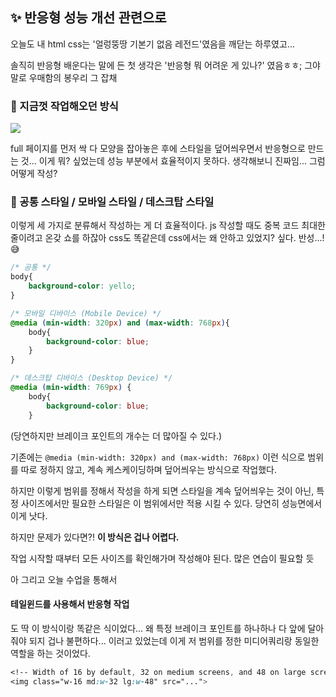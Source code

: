 ## ✨ 반응형 성능 개선 관련으로

오늘도 내 html css는 '얼렁뚱땅 기본기 없음 레전드'였음을 깨닫는 하루였고...

솔직히 반응형 배운다는 말에 든 첫 생각은 '반응형 뭐 어려운 게 있나?' 였음ㅎㅎ; 그야말로 우매함의 봉우리 그 잡채

### 🎇 지금껏 작업해오던 방식

![](https://velog.velcdn.com/images/chaehe_3210/post/63b66371-33d2-41ed-904d-d0e2ba27a266/image.png)

full 페이지를 먼저 싹 다 모양을 잡아놓은 후에 스타일을 덮어씌우면서 반응형으로 만드는 것...
이게 뭐? 싶었는데 성능 부분에서 효율적이지 못하다. 생각해보니 진짜임...
그럼 어떻게 작성?

### 🎇 공통 스타일 / 모바일 스타일 / 데스크탑 스타일

이렇게 세 가지로 분류해서 작성하는 게 더 효율적이다. js 작성할 때도 중복 코드 최대한 줄이려고 온갖 쇼를 하잖아 css도 똑같은데 css에서는 왜 안하고 있었지? 싶다. 반성...!😅

```css
/* 공통 */
body{
	background-color: yello;
}

/* 모바일 디바이스 (Mobile Device) */
@media (min-width: 320px) and (max-width: 768px){
	body{
		background-color: blue;
	}
}

/* 데스크탑 디바이스 (Desktop Device) */
@media (min-width: 769px) {
	body{
		background-color: blue;
	}
```

(당연하지만 브레이크 포인트의 개수는 더 많아질 수 있다.)

기존에는 `@media (min-width: 320px) and (max-width: 768px)` 이런 식으로 범위를 따로 정하지 않고, 계속 케스케이딩하며 덮어씌우는 방식으로 작업했다.

하지만 이렇게 범위를 정해서 작성을 하게 되면 스타일을 계속 덮어씌우는 것이 아닌, 특정 사이즈에서만 필요한 스타일은 이 범위에서만 적용 시킬 수 있다. 당연히 성능면에서 이게 낫다.

하지만 문제가 있다면?! **이 방식은 겁나 어렵다.**

작업 시작할 때부터 모든 사이즈를 확인해가며 작성해야 된다. 많은 연습이 필요할 듯

아 그리고 오늘 수업을 통해서

#### 테일윈드를 사용해서 반응형 작업

도 딱 이 방식이랑 똑같은 식이었다... 왜 특정 브레이크 포인트를 하나하나 다 앞에 달아줘야 되지 겁나 불편하다... 이러고 있었는데 이게 저 범위를 정한 미디어쿼리랑 동일한 역할을 하는 것이었다.

```css
<!-- Width of 16 by default, 32 on medium screens, and 48 on large screens -->
<img class="w-16 md:w-32 lg:w-48" src="...">
```
